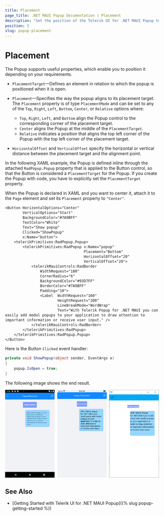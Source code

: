 ```yaml
---
title: Placement
page_title: .NET MAUI Popup Documentation | Placement
description: "Set the position of the Telerik UI for .NET MAUI Popup to the top, right, left, or bottom of the screen, center it or locate it in relation to another UI element."
position: 5
slug: popup-placement
---
```


# Placement

The Popup supports useful properties, which enable you to position it depending on your requirements.

* `PlacementTarget`&mdash;Defines an element in relation to which the popup is positioned when it is open.

* `Placement`&mdash;Specifies the way the popup aligns to its placement target. The `Placement` property is of type `PlacementMode` and can be set to any of the `Top`, `Right`, `Left`, `Bottom`, `Center`, or `Relative` options where:
	* `Top`, `Right`, `Left`, and `Bottom` align the Popup control to the corresponding corner of the placement target.
	* `Center` aligns the Popup at the middle of the `PlacementTarget`.
	* `Relative` indicates a position that aligns the top left corner of the Popup with the top left corner of the placement target.

* `HorizontalOffset` and `VerticalOffset` specify the horizontal or vertical distance between the placement target and the alignment point.  

In the following XAML example, the Popup is defined inline through the attached `RadPopup.Popup` property that is applied to the Button control, so that the Button is considered a `PlacementTarget` for the Popup. If you create the Popup with code, you have to explicitly set the `PlacementTarget` property.

When the Popup is declared in XAML and you want to center it, attach it to the `Page` element and set its `Placement` property to `"Center"`.

```XAML
<Button HorizontalOptions="Center"
        VerticalOptions="Start"
        BackgroundColor="#7A9BFF"
        TextColor="White"
        Text="Show popup"
        Clicked="ShowPopup"
        x:Name="button">
    <telerikPrimitives:RadPopup.Popup>
        <telerikPrimitives:RadPopup x:Name="popup"
                                    Placement="Bottom"
                                    HorizontalOffset="20"
                                    VerticalOffset="20">
            <telerikMauiControls:RadBorder
                WidthRequest="180"
                CornerRadius="6"
                BackgroundColor="#93D7FF"
                BorderColor="#7A9BFF"
                Padding="10">
                <Label  WidthRequest="160"
						HeightRequest="200"
						LineBreakMode="WordWrap"
						Text="With Telerik Popup for .NET MAUI you can easily add modal popups to your application to draw attention to important information or receive user input." />
            </telerikMauiControls:RadBorder>
        </telerikPrimitives:RadPopup>
    </telerikPrimitives:RadPopup.Popup>
</Button>
```

Here is the Button `Clicked` event handler:

```C#
private void ShowPopup(object sender, EventArgs e)
{
    popup.IsOpen = true;
}
```

The following image shows the end result.

![Popup Placement](images/popup_features_placement.png)

## See Also

- [Getting Started with Telerik UI for .NET MAUI Popup]({% slug popup-getting-started %})
